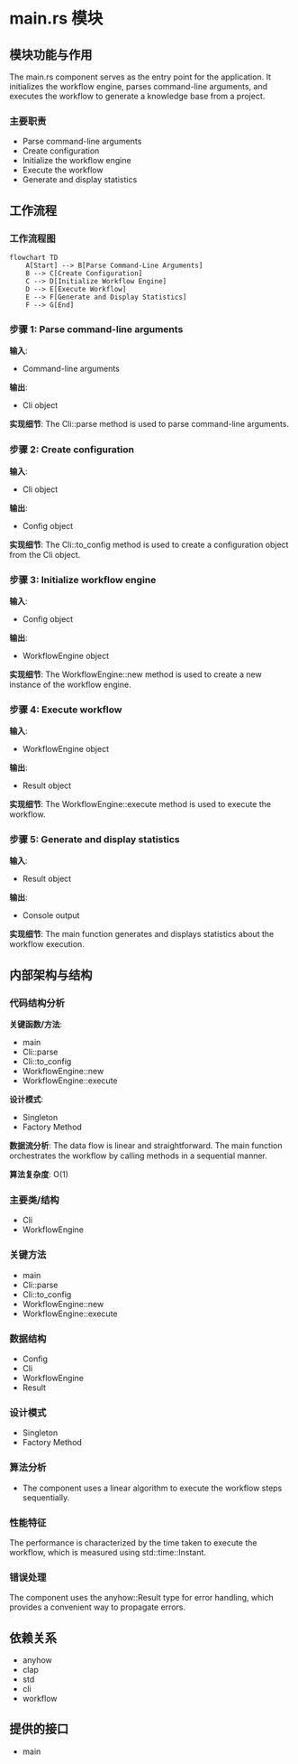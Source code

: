# main.rs 模块

## 模块功能与作用
The main.rs component serves as the entry point for the application. It initializes the workflow engine, parses command-line arguments, and executes the workflow to generate a knowledge base from a project.

### 主要职责
- Parse command-line arguments
- Create configuration
- Initialize the workflow engine
- Execute the workflow
- Generate and display statistics

## 工作流程
### 工作流程图
```mermaid
flowchart TD
    A[Start] --> B[Parse Command-Line Arguments]
    B --> C[Create Configuration]
    C --> D[Initialize Workflow Engine]
    D --> E[Execute Workflow]
    E --> F[Generate and Display Statistics]
    F --> G[End]
```

### 步骤 1: Parse command-line arguments
**输入**:
- Command-line arguments

**输出**:
- Cli object

**实现细节**:
The Cli::parse method is used to parse command-line arguments.

### 步骤 2: Create configuration
**输入**:
- Cli object

**输出**:
- Config object

**实现细节**:
The Cli::to_config method is used to create a configuration object from the Cli object.

### 步骤 3: Initialize workflow engine
**输入**:
- Config object

**输出**:
- WorkflowEngine object

**实现细节**:
The WorkflowEngine::new method is used to create a new instance of the workflow engine.

### 步骤 4: Execute workflow
**输入**:
- WorkflowEngine object

**输出**:
- Result object

**实现细节**:
The WorkflowEngine::execute method is used to execute the workflow.

### 步骤 5: Generate and display statistics
**输入**:
- Result object

**输出**:
- Console output

**实现细节**:
The main function generates and displays statistics about the workflow execution.

## 内部架构与结构
### 代码结构分析
**关键函数/方法**:
- main
- Cli::parse
- Cli::to_config
- WorkflowEngine::new
- WorkflowEngine::execute

**设计模式**:
- Singleton
- Factory Method

**数据流分析**:
The data flow is linear and straightforward. The main function orchestrates the workflow by calling methods in a sequential manner.

**算法复杂度**:
O(1)

### 主要类/结构
- Cli
- WorkflowEngine

### 关键方法
- main
- Cli::parse
- Cli::to_config
- WorkflowEngine::new
- WorkflowEngine::execute

### 数据结构
- Config
- Cli
- WorkflowEngine
- Result

### 设计模式
- Singleton
- Factory Method

### 算法分析
- The component uses a linear algorithm to execute the workflow steps sequentially.

### 性能特征
The performance is characterized by the time taken to execute the workflow, which is measured using std::time::Instant.

### 错误处理
The component uses the anyhow::Result type for error handling, which provides a convenient way to propagate errors.

## 依赖关系
- anyhow
- clap
- std
- cli
- workflow

## 提供的接口
- main

